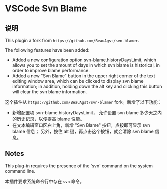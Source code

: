 # VSCode Svn Blame

## 说明

This plugin a fork from `https://github.com/BeauAgst/svn-blamer`.

 The following features have been added:

- Added a new configuration option svn-blame.historyDaysLimit, which allows you to set the amount of days in which svn blame is historical, in order to improve blame performance.
- Added a new "Svn Blame" button in the upper right corner of the text editing window area, which can be clicked to display svn blame information; in addition, holding down the alt key and clicking this button will clear the svn blame information.


这个插件从 `https://github.com/BeauAgst/svn-blamer` fork。新增了以下功能：

- 新增配置项 svn-blame.historyDaysLimit， 允许设置 svn blame 多少天之内的历史记录，以便提高 blame 性能。
- 在文本编辑窗口区右上角，新增 "Svn Blame" 按钮，点按即可显示 svn blame 信息； 另外，按住 alt 键，再点击这个按钮，就会清除  svn blame 信息。

## Notes

This plug-in requires the presence of the 'svn' command on the system command line.

本插件要求系统命令行中存在 `svn` 命令。